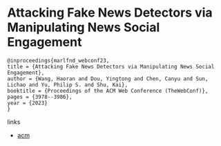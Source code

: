 # Attacking Fake News Detectors via Manipulating News Social Engagement

```
@inproceedings{marlfnd_webconf23,
title = {Attacking Fake News Detectors via Manipulating News Social Engagement},
author = {Wang, Haoran and Dou, Yingtong and Chen, Canyu and Sun, Lichao and Yu, Philip S. and Shu, Kai},
booktitle = {Proceedings of the ACM Web Conference (TheWebConf)},
pages = {3978--3986},
year = {2023}
}
```

links
- [acm](https://dl.acm.org/doi/10.1145/3543507.3583868)
